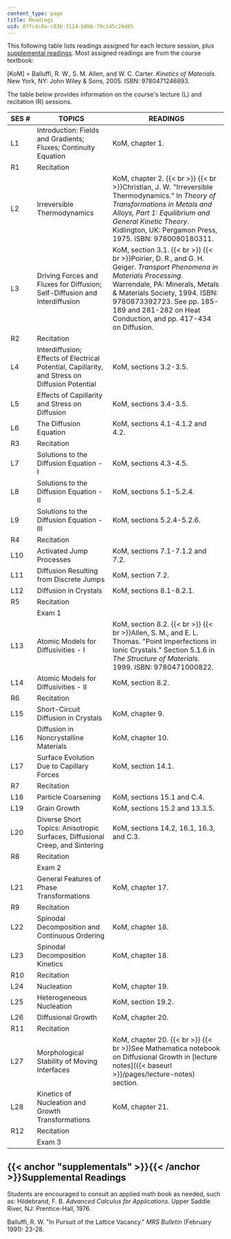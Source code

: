 ```yaml
---
content_type: page
title: Readings
uid: 07fc4c0a-c83b-3114-b0bb-79c145c26d85
---
```


This following table lists readings assigned for each lecture session, plus [supplemental readings](#supplementals). Most assigned readings are from the course textbook:

\[KoM\] = Balluffi, R. W., S. M. Allen, and W. C. Carter. _Kinetics of Materials_. New York, NY: John Wiley & Sons, 2005. ISBN: 9780471246893.

The table below provides information on the course's lecture (L) and recitation (R) sessions.

| SES # | TOPICS | READINGS |
| --- | --- | --- |
| L1 | Introduction: Fields and Gradients; Fluxes; Continuity Equation | KoM, chapter 1. |
| R1 | Recitation |  |
| L2 | Irreversible Thermodynamics | KoM, chapter 2.  {{< br >}}  {{< br >}}Christian, J. W. "Irreversible Thermodynamics." In _Theory of Transformations in Metals and Alloys, Part 1: Equilibrium and General Kinetic Theory_. Kidlington, UK: Pergamon Press, 1975. ISBN: 9780080180311. |
| L3 | Driving Forces and Fluxes for Diffusion; Self-Diffusion and Interdiffusion | KoM, section 3.1.  {{< br >}}  {{< br >}}Poirier, D. R., and G. H. Geiger. _Transport Phenomena in Materials Processing_. Warrendale, PA: Minerals, Metals & Materials Society, 1994. ISBN: 9780873392723. See pp. 185-189 and 281-282 on Heat Conduction, and pp. 417-434 on Diffusion. |
| R2 | Recitation |  |
| L4 | Interdiffusion; Effects of Electrical Potential, Capillarity, and Stress on Diffusion Potential | KoM, sections 3.2-3.5. |
| L5 | Effects of Capillarity and Stress on Diffusion | KoM, sections 3.4-3.5. |
| L6 | The Diffusion Equation | KoM, sections 4.1-4.1.2 and 4.2. |
| R3 | Recitation |  |
| L7 | Solutions to the Diffusion Equation - I | KoM, sections 4.3-4.5. |
| L8 | Solutions to the Diffusion Equation - II | KoM, sections 5.1-5.2.4. |
| L9 | Solutions to the Diffusion Equation - III | KoM, sections 5.2.4-5.2.6. |
| R4 | Recitation |  |
| L10 | Activated Jump Processes | KoM, sections 7.1-7.1.2 and 7.2. |
| L11 | Diffusion Resulting from Discrete Jumps | KoM, section 7.2. |
| L12 | Diffusion in Crystals | KoM, sections 8.1-8.2.1. |
| R5 | Recitation |  |
|  | Exam 1 |  |
| L13 | Atomic Models for Diffusivities - I | KoM, section 8.2.  {{< br >}}  {{< br >}}Allen, S. M., and E. L. Thomas. "Point Imperfections in Ionic Crystals." Section 5.1.6 in _The Structure of Materials_. 1999. ISBN: 9780471000822. |
| L14 | Atomic Models for Diffusivities - II | KoM, section 8.2. |
| R6 | Recitation |  |
| L15 | Short-Circuit Diffusion in Crystals | KoM, chapter 9. |
| L16 | Diffusion in Noncrystalline Materials | KoM, chapter 10. |
| L17 | Surface Evolution Due to Capillary Forces | KoM, section 14.1. |
| R7 | Recitation |  |
| L18 | Particle Coarsening | KoM, sections 15.1 and C.4. |
| L19 | Grain Growth | KoM, sections 15.2 and 13.3.5. |
| L20 | Diverse Short Topics: Anisotropic Surfaces, Diffusional Creep, and Sintering | KoM, sections 14.2, 16.1, 16.3, and C.3. |
| R8 | Recitation |  |
|  | Exam 2 |  |
| L21 | General Features of Phase Transformations | KoM, chapter 17. |
| R9 | Recitation |  |
| L22 | Spinodal Decomposition and Continuous Ordering | KoM, chapter 18. |
| L23 | Spinodal Decomposition Kinetics | KoM, chapter 18. |
| R10 | Recitation |  |
| L24 | Nucleation | KoM, chapter 19. |
| L25 | Heterogeneous Nucleation | KoM, section 19.2. |
| L26 | Diffusional Growth | KoM, chapter 20. |
| R11 | Recitation |  |
| L27 | Morphological Stability of Moving Interfaces | KoM, chapter 20.  {{< br >}}  {{< br >}}See Mathematica notebook on Diffusional Growth in [lecture notes]({{< baseurl >}}/pages/lecture-notes) section. |
| L28 | Kinetics of Nucleation and Growth Transformations | KoM, chapter 21. |
| R12 | Recitation |  |
|  | Exam 3 |  

{{< anchor "supplementals" >}}{{< /anchor >}}Supplemental Readings
------------------------------------------------------------------

Students are encouraged to consult an applied math book as needed, such as: Hildebrand, F. B. _Advanced Calculus for Applications_. Upper Saddle River, NJ: Prentice-Hall, 1976.

Balluffi, R. W. "In Pursuit of the Lattice Vacancy." _MRS Bulletin_ (February 1991): 23-28.